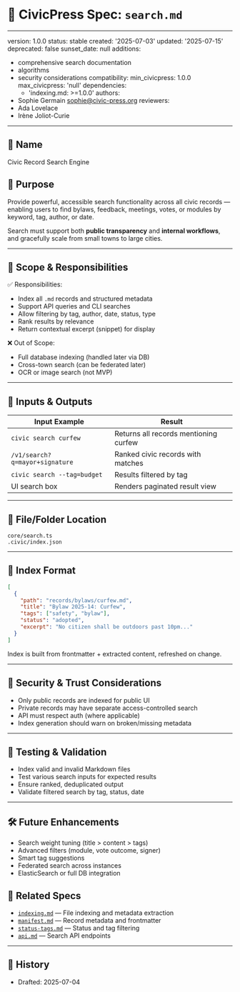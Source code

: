 # 🔎 CivicPress Spec: `search.md`

---
version: 1.0.0
status: stable
created: '2025-07-03'
updated: '2025-07-15'
deprecated: false
sunset_date: null
additions:

- comprehensive search documentation
- algorithms
- security considerations
compatibility:
  min_civicpress: 1.0.0
  max_civicpress: 'null'
  dependencies:
  - 'indexing.md: >=1.0.0'
authors:
- Sophie Germain <sophie@civic-press.org>
reviewers:
- Ada Lovelace
- Irène Joliot-Curie

---

## 📛 Name

Civic Record Search Engine

## 🎯 Purpose

Provide powerful, accessible search functionality across all civic records —
enabling users to find bylaws, feedback, meetings, votes, or modules by keyword,
tag, author, or date.

Search must support both **public transparency** and **internal workflows**, and
gracefully scale from small towns to large cities.

---

## 🧩 Scope & Responsibilities

✅ Responsibilities:

- Index all `.md` records and structured metadata
- Support API queries and CLI searches
- Allow filtering by tag, author, date, status, type
- Rank results by relevance
- Return contextual excerpt (snippet) for display

❌ Out of Scope:

- Full database indexing (handled later via DB)
- Cross-town search (can be federated later)
- OCR or image search (not MVP)

---

## 🔗 Inputs & Outputs

| Input Example                  | Result                                |
| ------------------------------ | ------------------------------------- |
| `civic search curfew`          | Returns all records mentioning curfew |
| `/v1/search?q=mayor+signature` | Ranked civic records with matches     |
| `civic search --tag=budget`    | Results filtered by tag               |
| UI search box                  | Renders paginated result view         |

---

## 📂 File/Folder Location

```
core/search.ts
.civic/index.json
```

---

## 📝 Index Format

```json
[
  {
    "path": "records/bylaws/curfew.md",
    "title": "Bylaw 2025-14: Curfew",
    "tags": ["safety", "bylaw"],
    "status": "adopted",
    "excerpt": "No citizen shall be outdoors past 10pm..."
  }
]
```

Index is built from frontmatter + extracted content, refreshed on change.

---

## 🔐 Security & Trust Considerations

- Only public records are indexed for public UI
- Private records may have separate access-controlled search
- API must respect auth (where applicable)
- Index generation should warn on broken/missing metadata

---

## 🧪 Testing & Validation

- Index valid and invalid Markdown files
- Test various search inputs for expected results
- Ensure ranked, deduplicated output
- Validate filtered search by tag, status, date

---

## 🛠️ Future Enhancements

- Search weight tuning (title > content > tags)
- Advanced filters (module, vote outcome, signer)
- Smart tag suggestions
- Federated search across instances
- ElasticSearch or full DB integration

## 🔗 Related Specs

- [`indexing.md`](./indexing.md) — File indexing and metadata extraction
- [`manifest.md`](./manifest.md) — Record metadata and frontmatter
- [`status-tags.md`](./status-tags.md) — Status and tag filtering
- [`api.md`](./api.md) — Search API endpoints

---

## 📅 History

- Drafted: 2025-07-04
